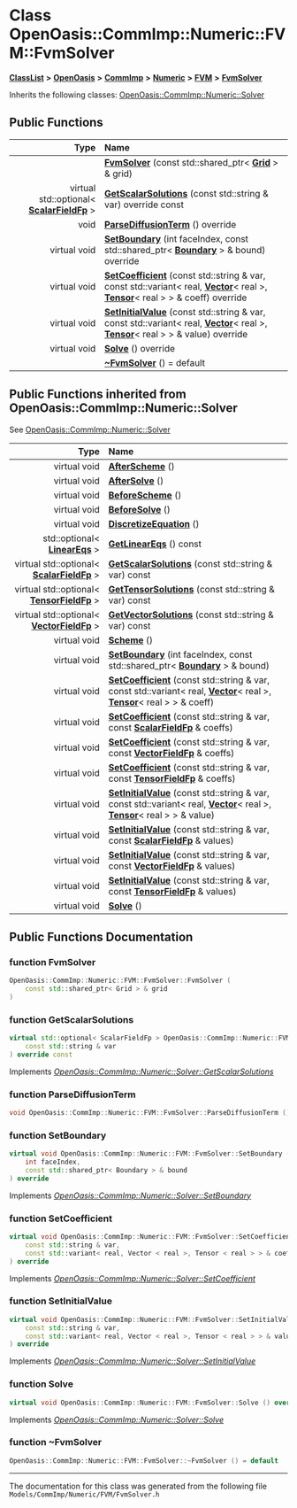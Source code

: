

# Class OpenOasis::CommImp::Numeric::FVM::FvmSolver



[**ClassList**](annotated.md) **>** [**OpenOasis**](namespace_open_oasis.md) **>** [**CommImp**](namespace_open_oasis_1_1_comm_imp.md) **>** [**Numeric**](namespace_open_oasis_1_1_comm_imp_1_1_numeric.md) **>** [**FVM**](namespace_open_oasis_1_1_comm_imp_1_1_numeric_1_1_f_v_m.md) **>** [**FvmSolver**](class_open_oasis_1_1_comm_imp_1_1_numeric_1_1_f_v_m_1_1_fvm_solver.md)








Inherits the following classes: [OpenOasis::CommImp::Numeric::Solver](class_open_oasis_1_1_comm_imp_1_1_numeric_1_1_solver.md)






















































## Public Functions

| Type | Name |
| ---: | :--- |
|   | [**FvmSolver**](#function-fvmsolver) (const std::shared\_ptr&lt; [**Grid**](class_open_oasis_1_1_comm_imp_1_1_spatial_1_1_grid.md) &gt; & grid) <br> |
| virtual std::optional&lt; [**ScalarFieldFp**](class_open_oasis_1_1_comm_imp_1_1_numeric_1_1_scalar_field.md) &gt; | [**GetScalarSolutions**](#function-getscalarsolutions) (const std::string & var) override const<br> |
|  void | [**ParseDiffusionTerm**](#function-parsediffusionterm) () override<br> |
| virtual void | [**SetBoundary**](#function-setboundary) (int faceIndex, const std::shared\_ptr&lt; [**Boundary**](class_open_oasis_1_1_comm_imp_1_1_numeric_1_1_boundary.md) &gt; & bound) override<br> |
| virtual void | [**SetCoefficient**](#function-setcoefficient) (const std::string & var, const std::variant&lt; real, [**Vector**](class_open_oasis_1_1_comm_imp_1_1_numeric_1_1_vector.md)&lt; real &gt;, [**Tensor**](class_open_oasis_1_1_comm_imp_1_1_numeric_1_1_tensor.md)&lt; real &gt; &gt; & coeff) override<br> |
| virtual void | [**SetInitialValue**](#function-setinitialvalue) (const std::string & var, const std::variant&lt; real, [**Vector**](class_open_oasis_1_1_comm_imp_1_1_numeric_1_1_vector.md)&lt; real &gt;, [**Tensor**](class_open_oasis_1_1_comm_imp_1_1_numeric_1_1_tensor.md)&lt; real &gt; &gt; & value) override<br> |
| virtual void | [**Solve**](#function-solve) () override<br> |
|   | [**~FvmSolver**](#function-fvmsolver) () = default<br> |


## Public Functions inherited from OpenOasis::CommImp::Numeric::Solver

See [OpenOasis::CommImp::Numeric::Solver](class_open_oasis_1_1_comm_imp_1_1_numeric_1_1_solver.md)

| Type | Name |
| ---: | :--- |
| virtual void | [**AfterScheme**](#function-afterscheme) () <br> |
| virtual void | [**AfterSolve**](#function-aftersolve) () <br> |
| virtual void | [**BeforeScheme**](#function-beforescheme) () <br> |
| virtual void | [**BeforeSolve**](#function-beforesolve) () <br> |
| virtual void | [**DiscretizeEquation**](#function-discretizeequation) () <br> |
|  std::optional&lt; [**LinearEqs**](namespace_open_oasis_1_1_comm_imp_1_1_numeric.md#typedef-lineareqs) &gt; | [**GetLinearEqs**](#function-getlineareqs) () const<br> |
| virtual std::optional&lt; [**ScalarFieldFp**](class_open_oasis_1_1_comm_imp_1_1_numeric_1_1_scalar_field.md) &gt; | [**GetScalarSolutions**](#function-getscalarsolutions) (const std::string & var) const<br> |
| virtual std::optional&lt; [**TensorFieldFp**](class_open_oasis_1_1_comm_imp_1_1_numeric_1_1_tensor_field.md) &gt; | [**GetTensorSolutions**](#function-gettensorsolutions) (const std::string & var) const<br> |
| virtual std::optional&lt; [**VectorFieldFp**](class_open_oasis_1_1_comm_imp_1_1_numeric_1_1_vector_field.md) &gt; | [**GetVectorSolutions**](#function-getvectorsolutions) (const std::string & var) const<br> |
| virtual void | [**Scheme**](#function-scheme) () <br> |
| virtual void | [**SetBoundary**](#function-setboundary) (int faceIndex, const std::shared\_ptr&lt; [**Boundary**](class_open_oasis_1_1_comm_imp_1_1_numeric_1_1_boundary.md) &gt; & bound) <br> |
| virtual void | [**SetCoefficient**](#function-setcoefficient-14) (const std::string & var, const std::variant&lt; real, [**Vector**](class_open_oasis_1_1_comm_imp_1_1_numeric_1_1_vector.md)&lt; real &gt;, [**Tensor**](class_open_oasis_1_1_comm_imp_1_1_numeric_1_1_tensor.md)&lt; real &gt; &gt; & coeff) <br> |
| virtual void | [**SetCoefficient**](#function-setcoefficient-24) (const std::string & var, const [**ScalarFieldFp**](class_open_oasis_1_1_comm_imp_1_1_numeric_1_1_scalar_field.md) & coeffs) <br> |
| virtual void | [**SetCoefficient**](#function-setcoefficient-34) (const std::string & var, const [**VectorFieldFp**](class_open_oasis_1_1_comm_imp_1_1_numeric_1_1_vector_field.md) & coeffs) <br> |
| virtual void | [**SetCoefficient**](#function-setcoefficient-44) (const std::string & var, const [**TensorFieldFp**](class_open_oasis_1_1_comm_imp_1_1_numeric_1_1_tensor_field.md) & coeffs) <br> |
| virtual void | [**SetInitialValue**](#function-setinitialvalue-14) (const std::string & var, const std::variant&lt; real, [**Vector**](class_open_oasis_1_1_comm_imp_1_1_numeric_1_1_vector.md)&lt; real &gt;, [**Tensor**](class_open_oasis_1_1_comm_imp_1_1_numeric_1_1_tensor.md)&lt; real &gt; &gt; & value) <br> |
| virtual void | [**SetInitialValue**](#function-setinitialvalue-24) (const std::string & var, const [**ScalarFieldFp**](class_open_oasis_1_1_comm_imp_1_1_numeric_1_1_scalar_field.md) & values) <br> |
| virtual void | [**SetInitialValue**](#function-setinitialvalue-34) (const std::string & var, const [**VectorFieldFp**](class_open_oasis_1_1_comm_imp_1_1_numeric_1_1_vector_field.md) & values) <br> |
| virtual void | [**SetInitialValue**](#function-setinitialvalue-44) (const std::string & var, const [**TensorFieldFp**](class_open_oasis_1_1_comm_imp_1_1_numeric_1_1_tensor_field.md) & values) <br> |
| virtual void | [**Solve**](#function-solve) () <br> |






















































## Public Functions Documentation




### function FvmSolver 

```C++
OpenOasis::CommImp::Numeric::FVM::FvmSolver::FvmSolver (
    const std::shared_ptr< Grid > & grid
) 
```






### function GetScalarSolutions 

```C++
virtual std::optional< ScalarFieldFp > OpenOasis::CommImp::Numeric::FVM::FvmSolver::GetScalarSolutions (
    const std::string & var
) override const
```



Implements [*OpenOasis::CommImp::Numeric::Solver::GetScalarSolutions*](class_open_oasis_1_1_comm_imp_1_1_numeric_1_1_solver.md#function-getscalarsolutions)




### function ParseDiffusionTerm 

```C++
void OpenOasis::CommImp::Numeric::FVM::FvmSolver::ParseDiffusionTerm () override
```






### function SetBoundary 

```C++
virtual void OpenOasis::CommImp::Numeric::FVM::FvmSolver::SetBoundary (
    int faceIndex,
    const std::shared_ptr< Boundary > & bound
) override
```



Implements [*OpenOasis::CommImp::Numeric::Solver::SetBoundary*](class_open_oasis_1_1_comm_imp_1_1_numeric_1_1_solver.md#function-setboundary)




### function SetCoefficient 

```C++
virtual void OpenOasis::CommImp::Numeric::FVM::FvmSolver::SetCoefficient (
    const std::string & var,
    const std::variant< real, Vector < real >, Tensor < real > > & coeff
) override
```



Implements [*OpenOasis::CommImp::Numeric::Solver::SetCoefficient*](class_open_oasis_1_1_comm_imp_1_1_numeric_1_1_solver.md#function-setcoefficient-14)




### function SetInitialValue 

```C++
virtual void OpenOasis::CommImp::Numeric::FVM::FvmSolver::SetInitialValue (
    const std::string & var,
    const std::variant< real, Vector < real >, Tensor < real > > & value
) override
```



Implements [*OpenOasis::CommImp::Numeric::Solver::SetInitialValue*](class_open_oasis_1_1_comm_imp_1_1_numeric_1_1_solver.md#function-setinitialvalue-14)




### function Solve 

```C++
virtual void OpenOasis::CommImp::Numeric::FVM::FvmSolver::Solve () override
```



Implements [*OpenOasis::CommImp::Numeric::Solver::Solve*](class_open_oasis_1_1_comm_imp_1_1_numeric_1_1_solver.md#function-solve)




### function ~FvmSolver 

```C++
OpenOasis::CommImp::Numeric::FVM::FvmSolver::~FvmSolver () = default
```




------------------------------
The documentation for this class was generated from the following file `Models/CommImp/Numeric/FVM/FvmSolver.h`

